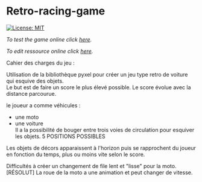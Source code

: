 # Retro-racing-game

[![License: MIT](https://img.shields.io/badge/License-MIT-yellow.svg)](LICENSE)

_To test the game online click [here](https://kitao.github.io/pyxel/wasm/launcher/?run=rattlessnake.retro-racing-game.game)._

_To edit ressource online click [here](https://kitao.github.io/pyxel/wasm/launcher/?edit=rattlessnake.retro-racing-game.graphics)._

Cahier des charges du jeu :

Utilisation de la bibliothèque pyxel pour créer un jeu type retro de voiture qui esquive des objets.<br>
Le but est de faire un score le plus élevé possible. Le score évolue avec la distance parcourue.

le joueur a comme véhicules :

- une moto
- une voiture <br>
  Il a la possibilité de bouger entre trois voies de circulation pour esquiver les objets. 5 POSITIONS POSSIBLES

Les objets de décors apparaissent à l'horizon puis se rapprochent du joueur en fonction du temps, plus ou moins vite selon le score.

Difficultés à créer un changement de file lent et "lisse" pour la moto.   [RÉSOLUT]
La roue de la moto a une animation et peut changer de vitesse.
